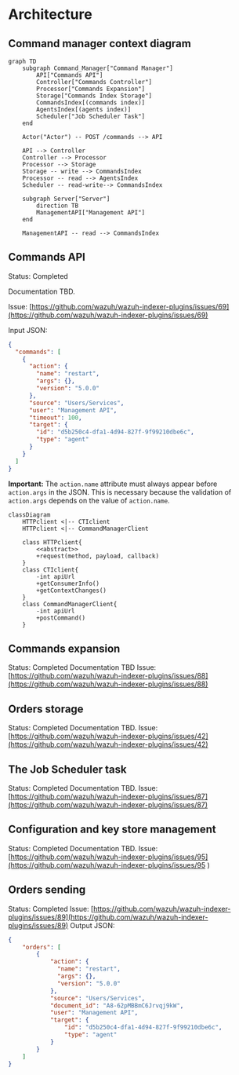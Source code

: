 # Architecture

## Command manager context diagram

```mermaid
graph TD
    subgraph Command_Manager["Command Manager"]
        API["Commands API"]
        Controller["Commands Controller"]
        Processor["Commands Expansion"]
        Storage["Commands Index Storage"]
        CommandsIndex[(commands index)]
        AgentsIndex[(agents index)]
        Scheduler["Job Scheduler Task"]
    end

    Actor("Actor") -- POST /commands --> API

    API --> Controller
    Controller --> Processor
    Processor --> Storage
    Storage -- write --> CommandsIndex
    Processor -- read --> AgentsIndex
    Scheduler -- read-write--> CommandsIndex

    subgraph Server["Server"]
        direction TB
        ManagementAPI["Management API"]
    end

    ManagementAPI -- read --> CommandsIndex
```

## Commands API

Status: Completed

Documentation TBD.

Issue: [https://github.com/wazuh/wazuh-indexer-plugins/issues/69](https://github.com/wazuh/wazuh-indexer-plugins/issues/69)

Input JSON:

```json
{
  "commands": [
    {
      "action": {
        "name": "restart",
        "args": {},
        "version": "5.0.0"
      },
      "source": "Users/Services",
      "user": "Management API",
      "timeout": 100,
      "target": {
        "id": "d5b250c4-dfa1-4d94-827f-9f99210dbe6c",
        "type": "agent"
      }
    }
  ]
}
```
**Important:** The `action.name` attribute must always appear before `action.args` in the JSON. This is necessary because the validation of `action.args` depends on the value of `action.name`.

```mermaid
classDiagram
    HTTPclient <|-- CTIclient
    HTTPclient <|-- CommandManagerClient

    class HTTPclient{
        <<abstract>>
        +request(method, payload, callback)
    }
    class CTIclient{
        -int apiUrl
        +getConsumerInfo()
        +getContextChanges()
    }
    class CommandManagerClient{
        -int apiUrl
        +postCommand()
    }
```

## Commands expansion

Status: Completed
Documentation  TBD
Issue: [https://github.com/wazuh/wazuh-indexer-plugins/issues/88](https://github.com/wazuh/wazuh-indexer-plugins/issues/88)

## Orders storage

Status: Completed
Documentation TBD.
Issue: [https://github.com/wazuh/wazuh-indexer-plugins/issues/42](https://github.com/wazuh/wazuh-indexer-plugins/issues/42)

## The Job Scheduler task

Status: Completed
Documentation TBD.
Issue: [https://github.com/wazuh/wazuh-indexer-plugins/issues/87](https://github.com/wazuh/wazuh-indexer-plugins/issues/87)

## Configuration and key store management

Status: Completed
Documentation TBD.
Issue: [https://github.com/wazuh/wazuh-indexer-plugins/issues/95](https://github.com/wazuh/wazuh-indexer-plugins/issues/95 )

## Orders sending

Status: Completed
Issue: [https://github.com/wazuh/wazuh-indexer-plugins/issues/89](https://github.com/wazuh/wazuh-indexer-plugins/issues/89)
Output JSON:

```json
{
    "orders": [
        {
            "action": {
              "name": "restart",
              "args": {},
              "version": "5.0.0"
            },
            "source": "Users/Services",
            "document_id": "A8-62pMBBmC6Jrvqj9kW",
            "user": "Management API",
            "target": {
                "id": "d5b250c4-dfa1-4d94-827f-9f99210dbe6c",
                "type": "agent"
            }
        }
    ]
}
```
